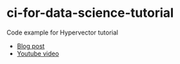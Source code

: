 # ci-for-data-science-tutorial

Code example for Hypervector tutorial

* [Blog post](https://blog.hypervector.io/posts/2021-5-12-int-github.html)
* [Youtube video](https://www.youtube.com/watch?v=877h1umtJAo)